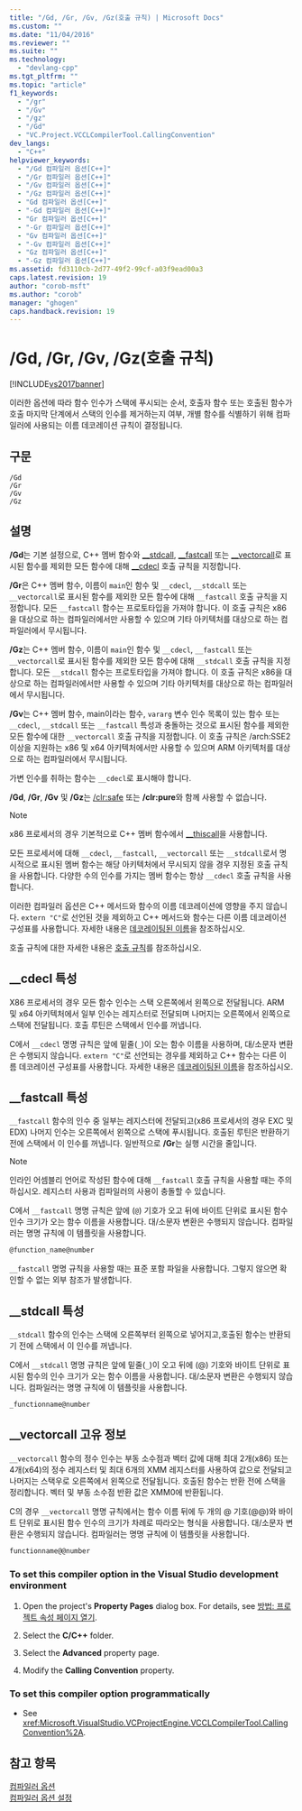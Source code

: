 ```yaml
---
title: "/Gd, /Gr, /Gv, /Gz(호출 규칙) | Microsoft Docs"
ms.custom: ""
ms.date: "11/04/2016"
ms.reviewer: ""
ms.suite: ""
ms.technology: 
  - "devlang-cpp"
ms.tgt_pltfrm: ""
ms.topic: "article"
f1_keywords: 
  - "/gr"
  - "/Gv"
  - "/gz"
  - "/Gd"
  - "VC.Project.VCCLCompilerTool.CallingConvention"
dev_langs: 
  - "C++"
helpviewer_keywords: 
  - "/Gd 컴파일러 옵션[C++]"
  - "/Gr 컴파일러 옵션[C++]"
  - "/Gv 컴파일러 옵션[C++]"
  - "/Gz 컴파일러 옵션[C++]"
  - "Gd 컴파일러 옵션[C++]"
  - "-Gd 컴파일러 옵션[C++]"
  - "Gr 컴파일러 옵션[C++]"
  - "-Gr 컴파일러 옵션[C++]"
  - "Gv 컴파일러 옵션[C++]"
  - "-Gv 컴파일러 옵션[C++]"
  - "Gz 컴파일러 옵션[C++]"
  - "-Gz 컴파일러 옵션[C++]"
ms.assetid: fd3110cb-2d77-49f2-99cf-a03f9ead00a3
caps.latest.revision: 19
author: "corob-msft"
ms.author: "corob"
manager: "ghogen"
caps.handback.revision: 19
---
```

# /Gd, /Gr, /Gv, /Gz(호출 규칙)
[!INCLUDE[vs2017banner](../../assembler/inline/includes/vs2017banner.md)]

이러한 옵션에 따라 함수 인수가 스택에 푸시되는 순서, 호출자 함수 또는 호출된 함수가 호출 마지막 단계에서 스택의 인수를 제거하는지 여부, 개별 함수를 식별하기 위해 컴파일러에 사용되는 이름 데코레이션 규칙이 결정됩니다.  
  
## 구문  
  
```  
/Gd  
/Gr  
/Gv  
/Gz  
```  
  
## 설명  
 **\/Gd**는 기본 설정으로, C\+\+ 멤버 함수와 [\_\_stdcall](../../cpp/stdcall.md), [\_\_fastcall](../../cpp/fastcall.md) 또는 [\_\_vectorcall](../../cpp/vectorcall.md)로 표시된 함수를 제외한 모든 함수에 대해 [\_\_cdecl](../../cpp/cdecl.md) 호출 규칙을 지정합니다.  
  
 **\/Gr**은 C\+\+ 멤버 함수, 이름이 `main`인 함수 및 `__cdecl`, `__stdcall` 또는 `__vectorcall`로 표시된 함수를 제외한 모든 함수에 대해 `__fastcall` 호출 규칙을 지정합니다.  모든 `__fastcall` 함수는 프로토타입을 가져야 합니다.  이 호출 규칙은 x86을 대상으로 하는 컴파일러에서만 사용할 수 있으며 기타 아키텍처를 대상으로 하는 컴파일러에서 무시됩니다.  
  
 **\/Gz**는 C\+\+ 멤버 함수, 이름이 `main`인 함수 및 `__cdecl`, `__fastcall` 또는 `__vectorcall`로 표시된 함수를 제외한 모든 함수에 대해 `__stdcall` 호출 규칙을 지정합니다.  모든 `__stdcall` 함수는 프로토타입을 가져야 합니다.  이 호출 규칙은 x86을 대상으로 하는 컴파일러에서만 사용할 수 있으며 기타 아키텍처를 대상으로 하는 컴파일러에서 무시됩니다.  
  
 **\/Gv**는 C\+\+ 멤버 함수, main이라는 함수, `vararg` 변수 인수 목록이 있는 함수 또는 `__cdecl`, `__stdcall` 또는 `__fastcall` 특성과 충돌하는 것으로 표시된 함수를 제외한 모든 함수에 대한 `__vectorcall` 호출 규칙을 지정합니다.  이 호출 규칙은 \/arch:SSE2 이상을 지원하는 x86 및 x64 아키텍처에서만 사용할 수 있으며 ARM 아키텍처를 대상으로 하는 컴파일러에서 무시됩니다.  
  
 가변 인수를 취하는 함수는 `__cdecl`로 표시해야 합니다.  
  
 **\/Gd**, **\/Gr**, **\/Gv** 및 **\/Gz**는 [\/clr:safe](../../build/reference/clr-common-language-runtime-compilation.md) 또는 **\/clr:pure**와 함께 사용할 수 없습니다.  
  
> [!NOTE]
>  x86 프로세서의 경우 기본적으로 C\+\+ 멤버 함수에서 [\_\_thiscall](../../cpp/thiscall.md)을 사용합니다.  
  
 모든 프로세서에 대해 `__cdecl`, `__fastcall`, `__vectorcall` 또는 `__stdcall`로서 명시적으로 표시된 멤버 함수는 해당 아키텍처에서 무시되지 않을 경우 지정된 호출 규칙을 사용합니다.  다양한 수의 인수를 가지는 멤버 함수는 항상 `__cdecl` 호출 규칙을 사용합니다.  
  
 이러한 컴파일러 옵션은 C\+\+ 메서드와 함수의 이름 데코레이션에 영향을 주지 않습니다.  `extern "C"`로 선언된 것을 제외하고 C\+\+ 메서드와 함수는 다른 이름 데코레이션 구성표를 사용합니다.  자세한 내용은 [데코레이팅된 이름](../../build/reference/decorated-names.md)을 참조하십시오.  
  
 호출 규칙에 대한 자세한 내용은 [호출 규칙](../../cpp/calling-conventions.md)를 참조하십시오.  
  
## \_\_cdecl 특성  
 X86 프로세서의 경우 모든 함수 인수는 스택 오른쪽에서 왼쪽으로 전달됩니다.  ARM 및 x64 아키텍처에서 일부 인수는 레지스터로 전달되며 나머지는 오른쪽에서 왼쪽으로 스택에 전달됩니다.  호출 루틴은 스택에서 인수를 꺼냅니다.  
  
 C에서 `__cdecl` 명명 규칙은 앞에 밑줄\(`_`\)이 오는 함수 이름을 사용하며, 대\/소문자 변환은 수행되지 않습니다.  `extern "C"`로 선언되는 경우를 제외하고 C\+\+ 함수는 다른 이름 데코레이션 구성표를 사용합니다.  자세한 내용은 [데코레이팅된 이름](../../build/reference/decorated-names.md)을 참조하십시오.  
  
## \_\_fastcall 특성  
 `__fastcall` 함수의 인수 중 일부는 레지스터에 전달되고\(x86 프로세서의 경우 EXC 및 EDX\) 나머지 인수는 오른쪽에서 왼쪽으로 스택에 푸시됩니다.  호출된 루틴은 반환하기 전에 스택에서 이 인수를 꺼냅니다.  일반적으로 **\/Gr**는 실행 시간을 줄입니다.  
  
> [!NOTE]
>  인라인 어셈블리 언어로 작성된 함수에 대해 `__fastcall` 호출 규칙을 사용할 때는 주의하십시오.  레지스터 사용과 컴파일러의 사용이 충돌할 수 있습니다.  
  
 C에서 `__fastcall` 명명 규칙은 앞에 \(`@`\) 기호가 오고 뒤에 바이트 단위로 표시된 함수 인수 크기가 오는 함수 이름을 사용합니다.   대\/소문자 변환은 수행되지 않습니다.  컴파일러는 명명 규칙에 이 템플릿을 사용합니다.  
  
```c  
@function_name@number  
```  
  
 `__fastcall` 명명 규칙을 사용할 때는 표준 포함 파일을 사용합니다.  그렇지 않으면 확인할 수 없는 외부 참조가 발생합니다.  
  
## \_\_stdcall 특성  
 `__stdcall` 함수의 인수는 스택에 오른쪽부터 왼쪽으로 넣어지고,호출된 함수는 반환되기 전에 스택에서 이 인수를 꺼냅니다.  
  
 C에서 `__stdcall` 명명 규칙은 앞에 밑줄\(`_`\)이 오고 뒤에 \(@\) 기호와 바이트 단위로 표시된 함수의 인수 크기가 오는 함수 이름을 사용합니다.  대\/소문자 변환은 수행되지 않습니다.  컴파일러는 명명 규칙에 이 템플릿을 사용합니다.  
  
```c  
_functionname@number  
```  
  
## \_\_vectorcall 고유 정보  
 `__vectorcall` 함수의 정수 인수는 부동 소수점과 벡터 값에 대해 최대 2개\(x86\) 또는 4개\(x64\)의 정수 레지스터 및 최대 6개의 XMM 레지스터를 사용하여 값으로 전달되고 나머지는 스택우로 오른쪽에서 왼쪽으로 전달됩니다.  호출된 함수는 반환 전에 스택을 정리합니다.  벡터 및 부동 소수점 반환 값은 XMM0에 반환됩니다.  
  
 C의 경우 `__vectorcall` 명명 규칙에서는 함수 이름 뒤에 두 개의 @ 기호\(@@\)와 바이트 단위로 표시된 함수 인수의 크기가 차례로 따라오는 형식을 사용합니다.  대\/소문자 변환은 수행되지 않습니다.  컴파일러는 명명 규칙에 이 템플릿을 사용합니다.  
  
```c  
functionname@@number  
```  
  
### To set this compiler option in the Visual Studio development environment  
  
1.  Open the project's **Property Pages** dialog box.  For details, see [방법: 프로젝트 속성 페이지 열기](../../misc/how-to-open-project-property-pages.md).  
  
2.  Select the **C\/C\+\+** folder.  
  
3.  Select the **Advanced** property page.  
  
4.  Modify the **Calling Convention** property.  
  
### To set this compiler option programmatically  
  
-   See <xref:Microsoft.VisualStudio.VCProjectEngine.VCCLCompilerTool.CallingConvention%2A>.  
  
## 참고 항목  
 [컴파일러 옵션](../../build/reference/compiler-options.md)   
 [컴파일러 옵션 설정](../../build/reference/setting-compiler-options.md)